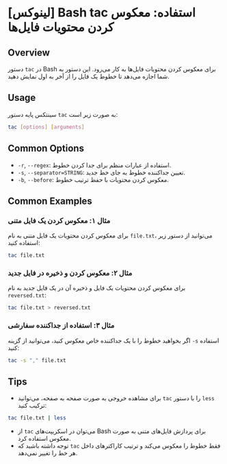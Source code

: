 # [لینوکس] Bash tac استفاده: معکوس کردن محتویات فایل‌ها

## Overview
دستور `tac` در Bash برای معکوس کردن محتویات فایل‌ها به کار می‌رود. این دستور به شما اجازه می‌دهد تا خطوط یک فایل را از آخر به اول نمایش دهید.

## Usage
سینتکس پایه دستور `tac` به صورت زیر است:

```bash
tac [options] [arguments]
```

## Common Options
- `-r`, `--regex`: استفاده از عبارات منظم برای جدا کردن خطوط.
- `-s`, `--separator=STRING`: تعیین جداکننده خطوط به جای خط جدید.
- `-b`, `--before`: معکوس کردن محتویات با حفظ ترتیب خطوط.

## Common Examples
### مثال ۱: معکوس کردن یک فایل متنی
برای معکوس کردن محتویات یک فایل متنی به نام `file.txt`، می‌توانید از دستور زیر استفاده کنید:

```bash
tac file.txt
```

### مثال ۲: معکوس کردن و ذخیره در فایل جدید
برای معکوس کردن محتویات یک فایل و ذخیره آن در یک فایل جدید به نام `reversed.txt`:

```bash
tac file.txt > reversed.txt
```

### مثال ۳: استفاده از جداکننده سفارشی
اگر بخواهید خطوط را با یک جداکننده خاص معکوس کنید، می‌توانید از گزینه `-s` استفاده کنید:

```bash
tac -s "," file.txt
```

## Tips
- برای مشاهده خروجی به صورت صفحه به صفحه، می‌توانید `tac` را با دستور `less` ترکیب کنید:

```bash
tac file.txt | less
```

- از `tac` می‌توان در اسکریپت‌های Bash برای پردازش فایل‌های متنی به صورت معکوس استفاده کرد.
- توجه داشته باشید که `tac` فقط خطوط را معکوس می‌کند و ترتیب کاراکترهای داخل هر خط را تغییر نمی‌دهد.